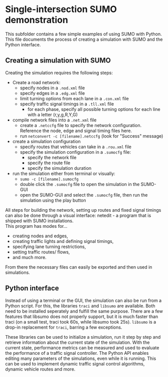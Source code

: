 # Single-intersection SUMO demonstration
This subfolder contains a few simple examples of using SUMO with Python.
This file documents the process of creating a simulation with SUMO and the Python interface.

## Creating a simulation with SUMO
Creating the simulation requires the following steps:
- Create a road network:
  - specify nodes in a `.nod.xml` file
  - specify edges in a `.edg.xml` file
  - limit turning options from each lane in a `.con.xml` file
  - specify traffic signal timings in a `.tll.xml` file
    - for each phase, specify all possible turning options for each line with a letter (r,y,g,R,Y,G)
- compile network files into a `.net.xml` file
  - create a `.netccfg` file to specify the network configuration. Reference the node, edge and signal timing files here.
  - run `netconvert -c [filename].netccfg` (look for "Success" message)
- create a simulation configuration
  - specify routes that vehicles can take in a `.rou.xml` file
  - specify the simulation configuration in a `.sumocfg` file:
    - specify the network file
    - specify the route file
    - specify the simulation duration
- run the simulation either from terminal or visually:
  - `sumo -c [filename].sumocfg`
  - double click the `.sumocfg` file to open the simulation in the SUMO-GUI
  - open the SUMO-GUI and select the `.sumocfg` file, then run the simulation using the play button

All steps for building the network, setting up routes and fixed signal timings can also be done through a visual interface: netedit - a program that is shipped with SUMO installations.  
This program has modes for...
- creating nodes and edges,
- creating traffic lights and defining signal timings,
- specifying lane turning restrictions,
- setting traffic routes/ flows,
- and much more.

From there the necessary files can easily be exported and then used in simulations.

## Python interface
Instead of using a terminal or the GUI, the simulation can also be run from a Python script.
For this, the libraries `traci` and `libsumo` are available. Both need to be installed seperately and fulfill the same purpose.
There are a few features that libsumo does not properly support, but it is much faster than traci (on a small test, traci took 60s, while libsumo took 25s). `libsumo` is a drop-in replacement for `traci`, barring a few exceptions.

These libraries can be used to initialize a simulation, run it step by step and retrieve information about the current state of the simulation. With the current state, performance metrics can be measured and used to evaluate the performance of a traffic signal controller.
The Python API enables editing many parameters of the simulations, even while it is running. This can be used to implement dynamic traffic signal control algorithms, dynamic vehicle routes and more.